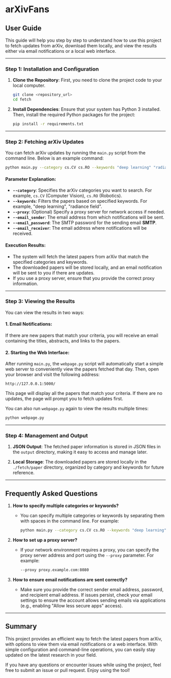 # arXivFans

## User Guide

This guide will help you step by step to understand how to use this project to fetch updates from arXiv, download them locally, and view the results either via email notifications or a local web interface.

---

### Step 1: Installation and Configuration

1. **Clone the Repository**:
   First, you need to clone the project code to your local computer.
   ```bash
   git clone <repository_url>
   cd fetch
   ```

2. **Install Dependencies**:
   Ensure that your system has Python 3 installed. Then, install the required Python packages for the project:
   ```bash
   pip install -r requirements.txt
   ```

---

### Step 2: Fetching arXiv Updates

You can fetch arXiv updates by running the `main.py` script from the command line. Below is an example command:

```bash
python main.py --category cs.CV cs.RO --keywords "deep learning" "radiance field" --proxy proxy.example.com:8080 --email_sender your_email@example.com --email_password your_password --email_receiver recipient@example.com
```

#### Parameter Explanation:

- **`--category`**: Specifies the arXiv categories you want to search. For example, `cs.CV` (Computer Vision), `cs.RO` (Robotics).
- **`--keywords`**: Filters the papers based on specified keywords. For example, "deep learning", "radiance field".
- **`--proxy`**: (Optional) Specify a proxy server for network access if needed.
- **`--email_sender`**: The email address from which notifications will be sent.
- **`--email_password`**: The SMTP password for the sending email **SMTP**.
- **`--email_receiver`**: The email address where notifications will be received.

#### Execution Results:

- The system will fetch the latest papers from arXiv that match the specified categories and keywords.
- The downloaded papers will be stored locally, and an email notification will be sent to you if there are updates.
- If you use a proxy server, ensure that you provide the correct proxy information.

---

### Step 3: Viewing the Results

You can view the results in two ways:

#### 1. **Email Notifications**:
   If there are new papers that match your criteria, you will receive an email containing the titles, abstracts, and links to the papers.

#### 2. **Starting the Web Interface**:
   After running `main.py`, the `webpage.py` script will automatically start a simple web server to conveniently view the papers fetched that day. 
   Then, open your browser and visit the following address:
   ```
   http://127.0.0.1:5000/
   ```
   This page will display all the papers that match your criteria. If there are no updates, the page will prompt you to fetch updates first.

   You can also run `webpage.py` again to view the results multiple times:
   ```bash
   python webpage.py
   ```

---

### Step 4: Management and Output

1. **JSON Output**:
   The fetched paper information is stored in JSON files in the `output` directory, making it easy to access and manage later.

2. **Local Storage**:
   The downloaded papers are stored locally in the `./fetch/paper` directory, organized by category and keywords for future reference.

---

## Frequently Asked Questions

1. **How to specify multiple categories or keywords?**
   - You can specify multiple categories or keywords by separating them with spaces in the command line. For example:
     ```bash
     python main.py --category cs.CV cs.RO --keywords "deep learning" "radiance field"
     ```

2. **How to set up a proxy server?**
   - If your network environment requires a proxy, you can specify the proxy server address and port using the `--proxy` parameter. For example:
     ```bash
     --proxy proxy.example.com:8080
     ```

3. **How to ensure email notifications are sent correctly?**
   - Make sure you provide the correct sender email address, password, and recipient email address. If issues persist, check your email settings to ensure the account allows sending emails via applications (e.g., enabling "Allow less secure apps" access).

---

## Summary

This project provides an efficient way to fetch the latest papers from arXiv, with options to view them via email notifications or a web interface. With simple configuration and command-line operations, you can easily stay updated on the latest research in your field.

If you have any questions or encounter issues while using the project, feel free to submit an issue or pull request. Enjoy using the tool!
